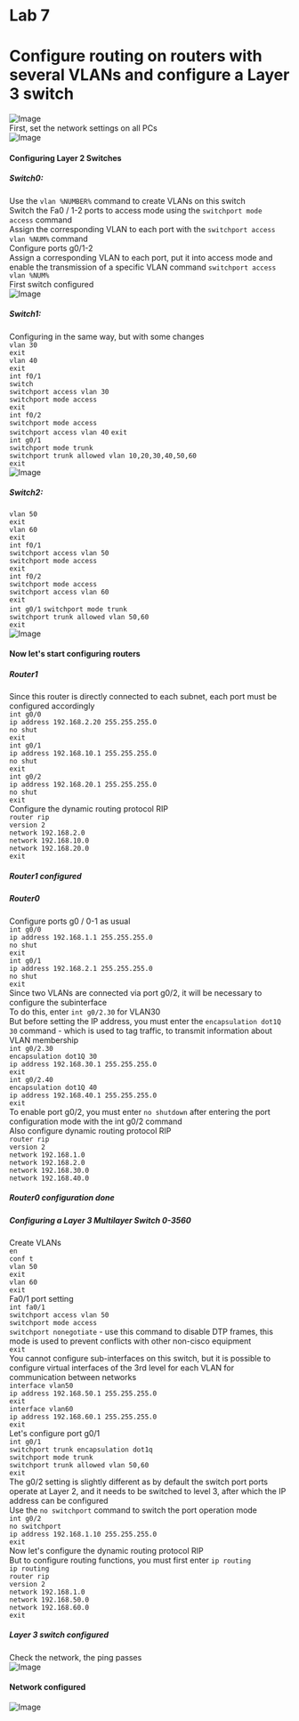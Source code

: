 # Lab 7
Configure routing on routers with several VLANs and configure a Layer 3 switch
=====================================
![Image](https://github.com/vitaliykomarov/knowledge/blob/main/CiscoLabs/Lab7/1.png)  
First, set the network settings on all PCs  
![Image](https://github.com/vitaliykomarov/knowledge/blob/main/CiscoLabs/Lab7/2.png)  
  
#### Configuring Layer 2 Switches  
  
##### Switch0:  
Use the `vlan %NUMBER%` command to create VLANs on this switch  
Switch the Fa0 / 1-2 ports to access mode using the `switchport mode access` command  
Assign the corresponding VLAN to each port with the `switchport access vlan %NUM%` command  
Configure ports g0/1-2  
Assign a corresponding VLAN to each port, put it into access mode and enable the transmission of a specific VLAN command `switchport access vlan %NUM%`  
First switch configured  
![Image](https://github.com/vitaliykomarov/knowledge/blob/main/CiscoLabs/Lab7/3.png)  
  
##### Switch1:  
Configuring in the same way, but with some changes  
`vlan 30`  
`exit`  
`vlan 40`  
`exit`  
`int f0/1`  
`switch`  
`switchport access vlan 30`  
`switchport mode access`  
`exit`  
`int f0/2`  
`switchport mode access`  
`switchport access vlan 40`
`exit`  
`int g0/1`  
`switchport mode trunk`  
`switchport trunk allowed vlan 10,20,30,40,50,60`  
`exit`  
![Image](https://github.com/vitaliykomarov/knowledge/blob/main/CiscoLabs/Lab7/4.png)  
  
##### Switch2:  
`vlan 50`  
`exit`  
`vlan 60`  
`exit`  
`int f0/1`  
`switchport access vlan 50`  
`switchport mode access`  
`exit`  
`int f0/2`  
`switchport mode access`  
`switchport access vlan 60`  
`exit`  
`int g0/1`
`switchport mode trunk`  
`switchport trunk allowed vlan 50,60`  
`exit`  
![Image](https://github.com/vitaliykomarov/knowledge/blob/main/CiscoLabs/Lab7/5.png)  
  
#### Now let's start configuring routers  
##### Router1  
Since this router is directly connected to each subnet, each port must be configured accordingly  
`int g0/0`  
`ip address 192.168.2.20 255.255.255.0`  
`no shut`  
`exit`  
`int g0/1`  
`ip address 192.168.10.1 255.255.255.0`  
`no shut`  
`exit`  
`int g0/2`  
`ip address 192.168.20.1 255.255.255.0`  
`no shut`  
`exit`  
Configure the dynamic routing protocol RIP  
`router rip`  
`version 2`  
`network 192.168.2.0`  
`network 192.168.10.0`  
`network 192.168.20.0`  
`exit`  
##### Router1 configured  

##### Router0  
Configure ports g0 / 0-1 as usual  
`int g0/0`  
`ip address 192.168.1.1 255.255.255.0`  
`no shut`  
`exit`  
`int g0/1`  
`ip address 192.168.2.1 255.255.255.0`  
`no shut`  
`exit`  
Since two VLANs are connected via port g0/2, it will be necessary to configure the subinterface  
To do this, enter `int g0/2.30` for VLAN30  
But before setting the IP address, you must enter the `encapsulation dot1Q 30` command - which is used to tag traffic, to transmit information about VLAN membership  
`int g0/2.30`  
`encapsulation dot1Q 30`  
`ip address 192.168.30.1 255.255.255.0`  
`exit`  
`int g0/2.40`  
`encapsulation dot1Q 40`  
`ip address 192.168.40.1 255.255.255.0`  
`exit`  
To enable port g0/2, you must enter `no shutdown` after entering the port configuration mode with the int g0/2 command  
Also configure dynamic routing protocol RIP  
`router rip`  
`version 2`  
`network 192.168.1.0`  
`network 192.168.2.0`  
`network 192.168.30.0`  
`network 192.168.40.0`  
##### Router0 configuration done  
  
##### Configuring a Layer 3 Multilayer Switch 0-3560  
Create VLANs  
`en`  
`conf t`  
`vlan 50`  
`exit`  
`vlan 60`  
`exit`  
Fa0/1 port setting  
`int fa0/1`  
`switchport access vlan 50`  
`switchport mode access`  
`switchport nonegotiate` - use this command to disable DTP frames, this mode is used to prevent conflicts with other non-cisco equipment  
`exit`  
You cannot configure sub-interfaces on this switch, 
but it is possible to configure virtual interfaces of the 3rd level for each VLAN for communication between networks  
`interface vlan50`  
`ip address 192.168.50.1 255.255.255.0`  
`exit`  
`interface vlan60`  
`ip address 192.168.60.1 255.255.255.0`  
`exit`  
Let's configure port g0/1  
`int g0/1`  
`switchport trunk encapsulation dot1q`  
`switchport mode trunk`  
`switchport trunk allowed vlan 50,60`  
`exit`  
The g0/2 setting is slightly different as by default the switch port ports operate at Layer 2,
and it needs to be switched to level 3, after which the IP address can be configured  
Use the `no switchport` command to switch the port operation mode  
`int g0/2`  
`no switchport`  
`ip address 192.168.1.10 255.255.255.0`  
`exit`  
Now let's configure the dynamic routing protocol RIP  
But to configure routing functions, you must first enter `ip routing`  
`ip routing`  
`router rip`  
`version 2`  
`network 192.168.1.0`  
`network 192.168.50.0`  
`network 192.168.60.0`  
`exit`  
##### Layer 3 switch configured  
  
Check the network, the ping passes  
![Image](https://github.com/vitaliykomarov/knowledge/blob/main/CiscoLabs/Lab7/6.png)  
#### Network configured  
![Image](https://github.com/vitaliykomarov/knowledge/blob/main/CiscoLabs/Lab7/7.png)  

